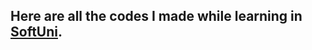 ## Here are all the codes I made while learning in [SoftUni](https://softuni.bg/?utm_source=GO&utm_medium=cpc&utm_campaign=S-SU-OurBrand-ProgrammingBasics&utm_term=softuni&utm_content=SoftUni&gad=1&gclid=CjwKCAjw-eKpBhAbEiwAqFL0mhYmgtcvzf-yVXamjFs5gFmYPkX7vO_rD305o-h62Kwp586lwLq_HRoCwIsQAvD_BwE).
